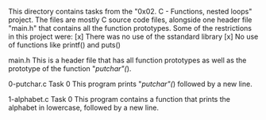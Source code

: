 This directory contains tasks from the "0x02. C - Functions, nested loops" project.
The files are mostly C source code files, alongside one header file "main.h" that contains all the function prototypes.
Some of the restrictions in this project were:
[x] There was no use of the sstandard library
[x] No use of functions like printf() and puts()


main.h
This is a header file that has all function prototypes as well as the prototype of the function "_putchar"(_).

0-putchar.c
Task 0
This program prints "_putchar"(_) followed by a new line.

1-alphabet.c
Task 0
This program contains a function that prints the alphabet in lowercase, followed by a new line.
